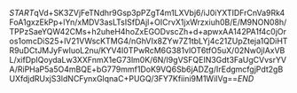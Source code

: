 $START$qVd+SK3ZVjFeTNdhr9Gsp3pPZgT4m1LXVbj6/iJ0iYXTIDFrCnVa9Rk4FoA1gxzEkPp+lYn/xMDV3asLTsISfDAjl+OICrvX1jxWrzxiuh0B/E/M9NON08h/TPPzSaeYQW42CMs+h2uheH4hoZxEGODvscZh+d+apwxAA142PA1f4c0jOros1omcDiS25+lV21VWscKTMG4/nGhVIx8ZYw7Z1tbLYj4c21ZUpZteja1QDiHTR9uDCtJMJyFwIuoL2nu/KYV4I0TPwRcM6G381vlOT6tfO5uX/02Nw0jlAxVBL/xifDpIQoydaLw3XXFnmX1eG73lm0K/6N/I9gVSFQEIN3Gdt3FaUgCVvsrYVA/RiPHaP5a5O4mBQE+bG779mmf1DoK9VQ6Sb6jADZg/IrEdgmcfgjPdt2gBUXfdjdRUxjS3ldNCFynxGlqnaC+PUGQ/3FY7Kfiini9M1WiIVg==$END$